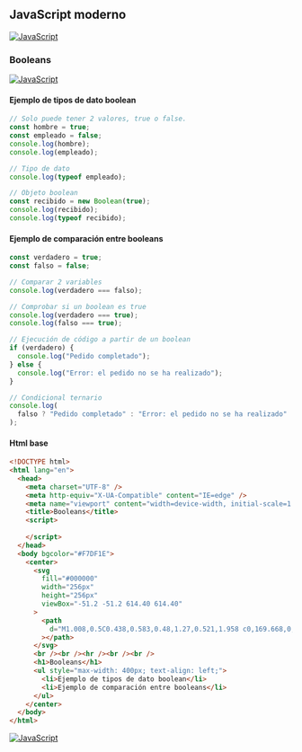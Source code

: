 ## JavaScript moderno
[![JavaScript](https://img.shields.io/badge/JavaScript-F7DF1E?style=for-the-badge&logo=javascript&logoColor=white&labelColor=101010)](https://github.com/Alberto-mt/JavaScript_JQuery/blob/main/JavaScript/Apuntes/index.md)

### Booleans
[![JavaScript](https://img.shields.io/badge/Booleans-447ac0?style=for-the-badge&logo=javascript&logoColor=white&labelColor=101010)](https://github.com/Alberto-mt/JavaScript_JQuery/blob/main/JavaScript/Apuntes/categories/Booleans.md)

#### Ejemplo de tipos de dato boolean
```js
// Solo puede tener 2 valores, true o false.
const hombre = true;
const empleado = false;
console.log(hombre);
console.log(empleado);

// Tipo de dato 
console.log(typeof empleado);

// Objeto boolean
const recibido = new Boolean(true);
console.log(recibido);
console.log(typeof recibido);
```

#### Ejemplo de comparación entre booleans
```js
const verdadero = true;
const falso = false;

// Comparar 2 variables
console.log(verdadero === falso);

// Comprobar si un boolean es true
console.log(verdadero === true);
console.log(falso === true);

// Ejecución de código a partir de un boolean
if (verdadero) {
  console.log("Pedido completado");
} else {
  console.log("Error: el pedido no se ha realizado");
}

// Condicional ternario
console.log(
  falso ? "Pedido completado" : "Error: el pedido no se ha realizado"
);
```

#### Html base
```html
<!DOCTYPE html>
<html lang="en">
  <head>
    <meta charset="UTF-8" />
    <meta http-equiv="X-UA-Compatible" content="IE=edge" />
    <meta name="viewport" content="width=device-width, initial-scale=1.0" />
    <title>Booleans</title>
    <script>
      
    </script>
  </head>
  <body bgcolor="#F7DF1E">
    <center>
      <svg
        fill="#000000"
        width="256px"
        height="256px"
        viewBox="-51.2 -51.2 614.40 614.40"
      >
        <path
          d="M1.008,0.5C0.438,0.583,0.48,1.27,0.521,1.958 c0,169.668,0,339.31,0,508.974c169.364,1.135,340.808,0.162,510.979,0.486c0-170.309,0-340.61,0-510.918 C341.342,0.5,171.167,0.5,1.008,0.5z M259.893,452.167c-11.822,11.919-30.478,18.938-53.429,18.938 c-37.643,0-58.543-18.34-71.884-43.711c12.842-8.2,25.966-16.122,39.344-23.795c5.456,15.262,23.886,32.42,44.683,21.857 c13.183-6.699,11.661-27.01,11.661-49.054c0-45.773,0-98.578,0-139.872c-0.042-0.688-0.083-1.375,0.482-1.458 c15.707,0,31.413,0,47.116,0c0,36.788,0,78.402,0,117.529C277.866,395.199,280.91,430.988,259.893,452.167z M470.696,409.917 c-2.674,39.884-35.243,61.063-79.17,61.188c-43.062,0.124-70.624-19.013-87.433-48.567c12.085-8.317,25.778-15.017,38.375-22.822 c10.08,15.761,27.537,30.91,53.429,28.652c16.131-1.406,34.856-14.555,24.285-34.482c-5.127-9.66-17.516-14.567-28.656-19.425 c-35.352-15.424-76.828-29.571-72.861-84.992c1.327-18.514,9.852-31.525,20.889-40.796c11.311-9.5,26.46-15.867,46.629-16.511 c36.629-1.173,56.723,15.12,70.429,37.884c-11.664,8.891-24.514,16.608-37.401,24.281c-4.229-12.995-24.644-25.658-41.772-17.969 c-7.789,3.493-14.788,13.761-10.684,26.224c3.66,11.115,18.589,17.199,30.599,22.344 C433.706,340.486,474.331,355.693,470.696,409.917z"
        ></path>
      </svg>
      <br /><br /><hr /><br /><br />
      <h1>Booleans</h1>
      <ul style="max-width: 400px; text-align: left;">
        <li>Ejemplo de tipos de dato boolean</li>
        <li>Ejemplo de comparación entre booleans</li>
      </ul>
    </center>
  </body>
</html>
```

[![JavaScript](https://img.shields.io/badge/Booleans-447ac0?style=for-the-badge&label=&#9650;&logoColor=white&labelColor=101010)](https://github.com/Alberto-mt/JavaScript_JQuery/blob/main/JavaScript/Apuntes/categories/Booleans.md)
